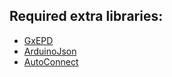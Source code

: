 ## Required extra libraries:
- [GxEPD](https://github.com/ZinggJM/GxEPD)
- [ArduinoJson](https://arduinojson.org/?utm_source=meta&utm_medium=library.properties)
- [AutoConnect](https://github.com/Hieromon/AutoConnect)
